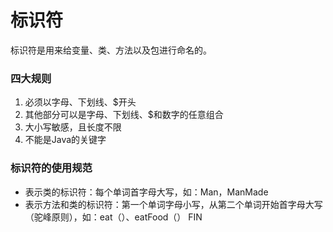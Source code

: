 # 标识符
标识符是用来给变量、类、方法以及包进行命名的。
### 四大规则
1. 必须以字母、下划线、\$开头
2. 其他部分可以是字母、下划线、\$和数字的任意组合
3. 大小写敏感，且长度不限
4. 不能是Java的关键字
### 标识符的使用规范
- 表示类的标识符：每个单词首字母大写，如：Man，ManMade
- 表示方法和类的标识符：第一个单词字母小写，从第二个单词开始首字母大写（驼峰原则），如：eat（）、eatFood（）
FIN
